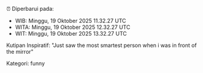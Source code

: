⏰ Diperbarui pada:
- WIB: Minggu, 19 Oktober 2025 11.32.27 UTC
- WITA: Minggu, 19 Oktober 2025 12.32.27 UTC
- WIT: Minggu, 19 Oktober 2025 13.32.27 UTC

Kutipan Inspiratif:
"Just saw the most smartest person when i was in front of the mirror"


Kategori: funny

